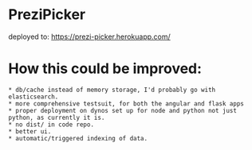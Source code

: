 # PreziPicker

deployed to: https://prezi-picker.herokuapp.com/

# How this could be improved:
    * db/cache instead of memory storage, I'd probably go with elasticsearch.
    * more comprehensive testsuit, for both the angular and flask apps
    * proper deployment on dynos set up for node and python not just python, as currently it is.
    * no dist/ in code repo.
    * better ui.
    * automatic/triggered indexing of data.

    
